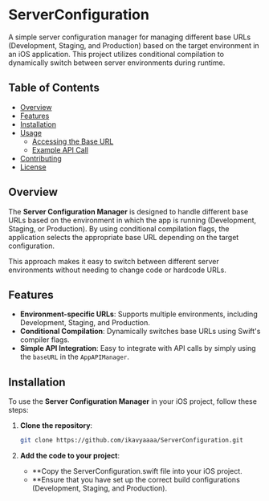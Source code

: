 # ServerConfiguration

A simple server configuration manager for managing different base URLs (Development, Staging, and Production) based on the target environment in an iOS application. This project utilizes conditional compilation to dynamically switch between server environments during runtime.

## Table of Contents

- [Overview](#overview)
- [Features](#features)
- [Installation](#installation)
- [Usage](#usage)
  - [Accessing the Base URL](#accessing-the-base-url)
  - [Example API Call](#example-api-call)
- [Contributing](#contributing)
- [License](#license)

## Overview

The **Server Configuration Manager** is designed to handle different base URLs based on the environment in which the app is running (Development, Staging, or Production). By using conditional compilation flags, the application selects the appropriate base URL depending on the target configuration.

This approach makes it easy to switch between different server environments without needing to change code or hardcode URLs.

## Features

- **Environment-specific URLs**: Supports multiple environments, including Development, Staging, and Production.
- **Conditional Compilation**: Dynamically switches base URLs using Swift's compiler flags.
- **Simple API Integration**: Easy to integrate with API calls by simply using the `baseURL` in the `AppAPIManager`.

## Installation

To use the **Server Configuration Manager** in your iOS project, follow these steps:

1. **Clone the repository**:

   ```bash
   git clone https://github.com/ikavyaaaa/ServerConfiguration.git
   
2. **Add the code to your project**:

   - **Copy the ServerConfiguration.swift file into your iOS project.
   - **Ensure that you have set up the correct build configurations (Development, Staging, and Production).

